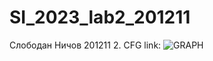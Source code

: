 # SI_2023_lab2_201211
Слободан Ничов 201211
2. CFG link:  ![GRAPH](https://github.com/1COBE1/SI_2023_lab2_201211/assets/66527396/6ca4f655-e546-45cc-bbd6-e68977a7e24d)
